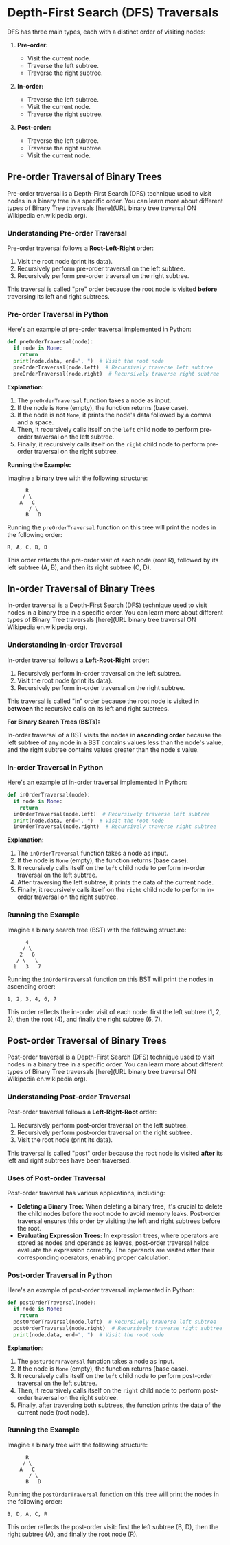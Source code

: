 # Depth-First Search (DFS) Traversals

DFS has three main types, each with a distinct order of visiting nodes:

1. **Pre-order:** 
    - Visit the current node.
    - Traverse the left subtree.
    - Traverse the right subtree.

2. **In-order:** 
    - Traverse the left subtree.
    - Visit the current node.
    - Traverse the right subtree.

3. **Post-order:** 
    - Traverse the left subtree.
    - Traverse the right subtree.
    - Visit the current node.
  
## Pre-order Traversal of Binary Trees

Pre-order traversal is a Depth-First Search (DFS) technique used to visit nodes in a binary tree in a specific order. You can learn more about different types of Binary Tree traversals [here](URL binary tree traversal ON Wikipedia en.wikipedia.org).

### Understanding Pre-order Traversal

Pre-order traversal follows a **Root-Left-Right** order:

1. Visit the root node (print its data).
2. Recursively perform pre-order traversal on the left subtree.
3. Recursively perform pre-order traversal on the right subtree.

This traversal is called "pre" order because the root node is visited **before** traversing its left and right subtrees.

### Pre-order Traversal in Python

Here's an example of pre-order traversal implemented in Python:

```python
def preOrderTraversal(node):
  if node is None:
    return
  print(node.data, end=", ")  # Visit the root node
  preOrderTraversal(node.left)  # Recursively traverse left subtree
  preOrderTraversal(node.right)  # Recursively traverse right subtree
```

**Explanation:**

1. The `preOrderTraversal` function takes a node as input.
2. If the node is `None` (empty), the function returns (base case).
3. If the node is not `None`, it prints the node's data followed by a comma and a space.
4. Then, it recursively calls itself on the `left` child node to perform pre-order traversal on the left subtree.
5. Finally, it recursively calls itself on the `right` child node to perform pre-order traversal on the right subtree.

**Running the Example:**

Imagine a binary tree with the following structure:

```
      R
     / \
    A   C
       / \
      B   D
```

Running the `preOrderTraversal` function on this tree will print the nodes in the following order:

```
R, A, C, B, D
```

This order reflects the pre-order visit of each node (root R), followed by its left subtree (A, B), and then its right subtree (C, D).

## In-order Traversal of Binary Trees

In-order traversal is a Depth-First Search (DFS) technique used to visit nodes in a binary tree in a specific order. You can learn more about different types of Binary Tree traversals [here](URL binary tree traversal ON Wikipedia en.wikipedia.org).

### Understanding In-order Traversal

In-order traversal follows a **Left-Root-Right** order:

1. Recursively perform in-order traversal on the left subtree.
2. Visit the root node (print its data).
3. Recursively perform in-order traversal on the right subtree.

This traversal is called "in" order because the root node is visited **in between** the recursive calls on its left and right subtrees.

**For Binary Search Trees (BSTs):**

In-order traversal of a BST visits the nodes in **ascending order** because the left subtree of any node in a BST contains values less than the node's value, and the right subtree contains values greater than the node's value.

### In-order Traversal in Python

Here's an example of in-order traversal implemented in Python:

```python
def inOrderTraversal(node):
  if node is None:
    return
  inOrderTraversal(node.left)  # Recursively traverse left subtree
  print(node.data, end=", ")  # Visit the root node
  inOrderTraversal(node.right)  # Recursively traverse right subtree
```

**Explanation:**

1. The `inOrderTraversal` function takes a node as input.
2. If the node is `None` (empty), the function returns (base case).
3. It recursively calls itself on the `left` child node to perform in-order traversal on the left subtree.
4. After traversing the left subtree, it prints the data of the current node.
5. Finally, it recursively calls itself on the `right` child node to perform in-order traversal on the right subtree.

### Running the Example

Imagine a binary search tree (BST) with the following structure:

```
      4
     / \
    2   6
   / \   \
  1   3   7
```

Running the `inOrderTraversal` function on this BST will print the nodes in ascending order:

```
1, 2, 3, 4, 6, 7
```

This order reflects the in-order visit of each node: first the left subtree (1, 2, 3), then the root (4), and finally the right subtree (6, 7).

## Post-order Traversal of Binary Trees

Post-order traversal is a Depth-First Search (DFS) technique used to visit nodes in a binary tree in a specific order. You can learn more about different types of Binary Tree traversals [here](URL binary tree traversal ON Wikipedia en.wikipedia.org).

### Understanding Post-order Traversal

Post-order traversal follows a **Left-Right-Root** order:

1. Recursively perform post-order traversal on the left subtree.
2. Recursively perform post-order traversal on the right subtree.
3. Visit the root node (print its data).

This traversal is called "post" order because the root node is visited **after** its left and right subtrees have been traversed.

### Uses of Post-order Traversal

Post-order traversal has various applications, including:

* **Deleting a Binary Tree:** When deleting a binary tree, it's crucial to delete the child nodes before the root node to avoid memory leaks. Post-order traversal ensures this order by visiting the left and right subtrees before the root.
* **Evaluating Expression Trees:** In expression trees, where operators are stored as nodes and operands as leaves, post-order traversal helps evaluate the expression correctly. The operands are visited after their corresponding operators, enabling proper calculation.

### Post-order Traversal in Python

Here's an example of post-order traversal implemented in Python:

```python
def postOrderTraversal(node):
  if node is None:
    return
  postOrderTraversal(node.left)  # Recursively traverse left subtree
  postOrderTraversal(node.right)  # Recursively traverse right subtree
  print(node.data, end=", ")  # Visit the root node
```

**Explanation:**

1. The `postOrderTraversal` function takes a node as input.
2. If the node is `None` (empty), the function returns (base case).
3. It recursively calls itself on the `left` child node to perform post-order traversal on the left subtree.
4. Then, it recursively calls itself on the `right` child node to perform post-order traversal on the right subtree.
5. Finally, after traversing both subtrees, the function prints the data of the current node (root node).

### Running the Example

Imagine a binary tree with the following structure:

```
      R
     / \
    A   C
       / \
      B   D
```

Running the `postOrderTraversal` function on this tree will print the nodes in the following order:

```
B, D, A, C, R
```

This order reflects the post-order visit: first the left subtree (B, D), then the right subtree (A), and finally the root node (R).

